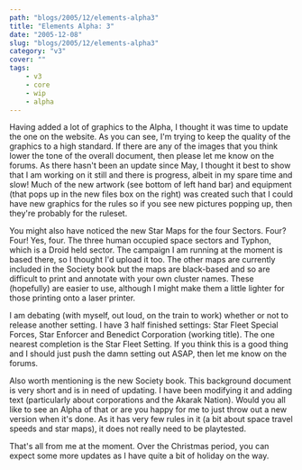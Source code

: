 ```yaml
---
path: "blogs/2005/12/elements-alpha3"
title: "Elements Alpha: 3"
date: "2005-12-08"
slug: "blogs/2005/12/elements-alpha3"
category: "v3"
cover: ""
tags:
    - v3
    - core
    - wip
    - alpha
---
```


Having added a lot of graphics to the Alpha, I thought it was time to update the one on the website. As you can see, I'm trying to keep the quality of the graphics to a high standard. If there are any of the images that you think lower the tone of the overall document, then please let me know on the forums. As there hasn't been an update since May, I thought it best to show that I am working on it still and there is progress, albeit in my spare time and slow! Much of the new artwork (see bottom of left hand bar) and equipment (that pops up in the new files box on the right) was created such that I could have new graphics for the rules so if you see new pictures popping up, then they're probably for the ruleset.

You might also have noticed the new Star Maps for the four Sectors. Four? Four! Yes, four. The three human occupied space sectors and Typhon, which is a Droid held sector. The campaign I am running at the moment is based there, so I thought I'd upload it too. The other maps are currently included in the Society book but the maps are black-based and so are difficult to print and annotate with your own cluster names. These (hopefully) are easier to use, although I might make them a little lighter for those printing onto a laser printer.

I am debating (with myself, out loud, on the train to work) whether or not to release another setting. I have 3 half finished settings: Star Fleet Special Forces, Star Enforcer and Benedict Corporation (working title). The one nearest completion is the Star Fleet Setting. If you think this is a good thing and I should just push the damn setting out ASAP, then let me know on the forums.

Also worth mentioning is the new Society book. This background document is very short and is in need of updating. I have been modifying it and adding text (particularly about corporations and the Akarak Nation). Would you all like to see an Alpha of that or are you happy for me to just throw out a new version when it's done. As it has very few rules in it (a bit about space travel speeds and star maps), it does not really need to be playtested.

That's all from me at the moment. Over the Christmas period, you can expect some more updates as I have quite a bit of holiday on the way.    